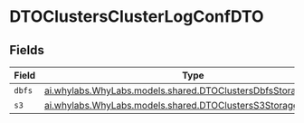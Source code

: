 # DTOClustersClusterLogConfDTO


## Fields

| Field                                                                                                                  | Type                                                                                                                   | Required                                                                                                               | Description                                                                                                            |
| ---------------------------------------------------------------------------------------------------------------------- | ---------------------------------------------------------------------------------------------------------------------- | ---------------------------------------------------------------------------------------------------------------------- | ---------------------------------------------------------------------------------------------------------------------- |
| `dbfs`                                                                                                                 | [ai.whylabs.WhyLabs.models.shared.DTOClustersDbfsStorageInfoDTO](../../models/shared/DTOClustersDbfsStorageInfoDTO.md) | :heavy_minus_sign:                                                                                                     | N/A                                                                                                                    |
| `s3`                                                                                                                   | [ai.whylabs.WhyLabs.models.shared.DTOClustersS3StorageInfoDTO](../../models/shared/DTOClustersS3StorageInfoDTO.md)     | :heavy_minus_sign:                                                                                                     | N/A                                                                                                                    |